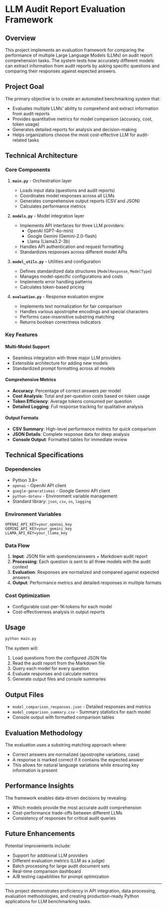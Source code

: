 # LLM Audit Report Evaluation Framework

## Overview

This project implements an evaluation framework for comparing the performance of multiple Large Language Models (LLMs) on audit report comprehension tasks. The system tests how accurately different models can extract information from audit reports by asking specific questions and comparing their responses against expected answers.

## Project Goal

The primary objective is to create an automated benchmarking system that:
- Evaluates multiple LLMs' ability to comprehend and extract information from audit reports
- Provides quantitative metrics for model comparison (accuracy, cost, token usage)
- Generates detailed reports for analysis and decision-making
- Helps organizations choose the most cost-effective LLM for audit-related tasks

## Technical Architecture

### Core Components

1. **`main.py`** - Orchestration layer
   - Loads input data (questions and audit reports)
   - Coordinates model responses across all LLMs
   - Generates comprehensive output reports (CSV and JSON)
   - Calculates performance metrics

2. **`models.py`** - Model integration layer
   - Implements API interfaces for three LLM providers:
     - OpenAI (GPT-4o-mini)
     - Google Gemini (Gemini-2.0-flash)
     - Llama (Llama3.2-3b)
   - Handles API authentication and request formatting
   - Standardizes responses across different model APIs

3. **`model_utils.py`** - Utilities and configuration
   - Defines standardized data structures (`ModelResponse`, `ModelType`)
   - Manages model-specific configurations and costs
   - Implements error handling patterns
   - Calculates token-based pricing

4. **`evaluation.py`** - Response evaluation engine
   - Implements text normalization for fair comparison
   - Handles various apostrophe encodings and special characters
   - Performs case-insensitive substring matching
   - Returns boolean correctness indicators

### Key Features

#### Multi-Model Support
- Seamless integration with three major LLM providers
- Extensible architecture for adding new models
- Standardized prompt formatting across all models

#### Comprehensive Metrics
- **Accuracy**: Percentage of correct answers per model
- **Cost Analysis**: Total and per-question costs based on token usage
- **Token Efficiency**: Average tokens consumed per question
- **Detailed Logging**: Full response tracking for qualitative analysis

#### Output Formats
- **CSV Summary**: High-level performance metrics for quick comparison
- **JSON Details**: Complete response data for deep analysis
- **Console Output**: Formatted tables for immediate review

## Technical Specifications

### Dependencies
- Python 3.8+
- `openai` - OpenAI API client
- `google-generativeai` - Google Gemini API client
- `python-dotenv` - Environment variable management
- Standard library: `json`, `csv`, `os`, `logging`

### Environment Variables
```
OPENAI_API_KEY=your_openai_key
GEMINI_API_KEY=your_gemini_key
LLAMA_API_KEY=your_llama_key
```

### Data Flow
1. **Input**: JSON file with questions/answers + Markdown audit report
2. **Processing**: Each question is sent to all three models with the audit context
3. **Evaluation**: Responses are normalized and compared against expected answers
4. **Output**: Performance metrics and detailed responses in multiple formats

### Cost Optimization
- Configurable cost-per-1K-tokens for each model
- Cost-effectiveness analysis in output reports

## Usage

```python
python main.py
```

The system will:
1. Load questions from the configured JSON file
2. Read the audit report from the Markdown file
3. Query each model for every question
4. Evaluate responses and calculate metrics
5. Generate output files and console summaries

## Output Files

- `model_comparison_responses.json` - Detailed responses and metrics
- `model_comparison_summary.csv` - Summary statistics for each model
- Console output with formatted comparison tables

## Evaluation Methodology

The evaluation uses a substring matching approach where:
- Correct answers are normalized (apostrophe variations, case)
- A response is marked correct if it contains the expected answer
- This allows for natural language variations while ensuring key information is present

## Performance Insights

The framework enables data-driven decisions by revealing:
- Which models provide the most accurate audit comprehension
- Cost-performance trade-offs between different LLMs
- Consistency of responses for critical audit queries

## Future Enhancements

Potential improvements include:
- Support for additional LLM providers
- Different evaluation metrics (LLM as a judge)
- Batch processing for large audit document sets
- Real-time comparison dashboard
- A/B testing capabilities for prompt optimization

---

This project demonstrates proficiency in API integration, data processing, evaluation methodologies, and creating production-ready Python applications for LLM benchmarking tasks.